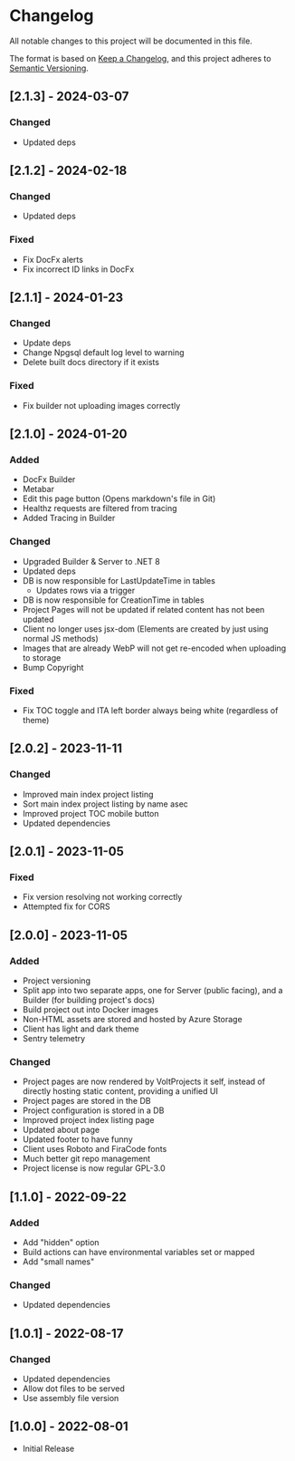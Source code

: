 # Changelog
All notable changes to this project will be documented in this file.

The format is based on [Keep a Changelog](https://keepachangelog.com/en/1.0.0/),
and this project adheres to [Semantic Versioning](https://semver.org/spec/v2.0.0.html).

## [2.1.3] - 2024-03-07

### Changed

- Updated deps

## [2.1.2] - 2024-02-18

### Changed

- Updated deps

### Fixed

- Fix DocFx alerts
- Fix incorrect ID links in DocFx

## [2.1.1] - 2024-01-23

### Changed

- Update deps
- Change Npgsql default log level to warning
- Delete built docs directory if it exists

### Fixed

- Fix builder not uploading images correctly

## [2.1.0] - 2024-01-20

### Added

- DocFx Builder
- Metabar
- Edit this page button (Opens markdown's file in Git)
- Healthz requests are filtered from tracing
- Added Tracing in Builder

### Changed

- Upgraded Builder & Server to .NET 8
- Updated deps
- DB is now responsible for LastUpdateTime in tables
  - Updates rows via a trigger
- DB is now responsible for CreationTime in tables
- Project Pages will not be updated if related content has not been updated
- Client no longer uses jsx-dom (Elements are created by just using normal JS methods)
- Images that are already WebP will not get re-encoded when uploading to storage
- Bump Copyright

### Fixed

- Fix TOC toggle and ITA left border always being white (regardless of theme)

## [2.0.2] - 2023-11-11

### Changed

- Improved main index project listing
- Sort main index project listing by name asec
- Improved project TOC mobile button
- Updated dependencies

## [2.0.1] - 2023-11-05

### Fixed

- Fix version resolving not working correctly
- Attempted fix for CORS

## [2.0.0] - 2023-11-05

### Added

- Project versioning
- Split app into two separate apps, one for Server (public facing), and a Builder (for building project's docs)
- Build project out into Docker images
- Non-HTML assets are stored and hosted by Azure Storage
- Client has light and dark theme
- Sentry telemetry

### Changed

- Project pages are now rendered by VoltProjects it self, instead of directly hosting static content, providing a unified UI
- Project pages are stored in the DB
- Project configuration is stored in a DB
- Improved project index listing page
- Updated about page
- Updated footer to have funny
- Client uses Roboto and FiraCode fonts
- Much better git repo management
- Project license is now regular GPL-3.0

## [1.1.0] - 2022-09-22

### Added

- Add "hidden" option
- Build actions can have environmental variables set or mapped
- Add "small names"

### Changed

- Updated dependencies

## [1.0.1] - 2022-08-17

### Changed

- Updated dependencies
- Allow dot files to be served
- Use assembly file version

## [1.0.0] - 2022-08-01

- Initial Release
